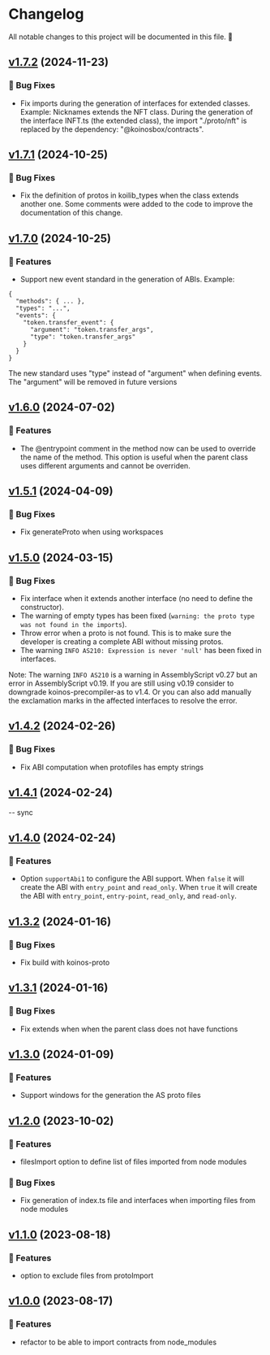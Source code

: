 # Changelog

All notable changes to this project will be documented in this file. 🤘

## [v1.7.2](https://github.com/joticajulian/koinos-precompiler-as/releases/tag/v1.7.2) (2024-11-23)

### 🐛 Bug Fixes

- Fix imports during the generation of interfaces for extended classes. Example:
  Nicknames extends the NFT class. During the generation of the interface INFT.ts
  (the extended class), the import "./proto/nft" is replaced by the dependency:
  "@koinosbox/contracts".

## [v1.7.1](https://github.com/joticajulian/koinos-precompiler-as/releases/tag/v1.7.1) (2024-10-25)

### 🐛 Bug Fixes

- Fix the definition of protos in koilib_types when the class extends another one. Some comments
  were added to the code to improve the documentation of this change.

## [v1.7.0](https://github.com/joticajulian/koinos-precompiler-as/releases/tag/v1.7.0) (2024-10-25)

### 🚀 Features

- Support new event standard in the generation of ABIs. Example:

```
{
  "methods": { ... },
  "types": "...",
  "events": {
    "token.transfer_event": {
      "argument": "token.transfer_args",
      "type": "token.transfer_args"
    }
  }
}
```

The new standard uses "type" instead of "argument" when defining events. The "argument" will be
removed in future versions

## [v1.6.0](https://github.com/joticajulian/koinos-precompiler-as/releases/tag/v1.6.0) (2024-07-02)

### 🚀 Features

- The @entrypoint comment in the method now can be used to override the name of the method.
  This option is useful when the parent class uses different arguments and cannot be overriden.

## [v1.5.1](https://github.com/joticajulian/koinos-precompiler-as/releases/tag/v1.5.1) (2024-04-09)

### 🐛 Bug Fixes

- Fix generateProto when using workspaces

## [v1.5.0](https://github.com/joticajulian/koinos-precompiler-as/releases/tag/v1.5.0) (2024-03-15)

### 🐛 Bug Fixes

- Fix interface when it extends another interface (no need to define the constructor).
- The warning of empty types has been fixed (`warning: the proto type was not found in the imports`).
- Throw error when a proto is not found. This is to make sure the developer is creating a complete ABI without missing protos.
- The warning `INFO AS210: Expression is never 'null'` has been fixed in interfaces.

Note: The warning `INFO AS210` is a warning in AssemblyScript v0.27 but an error in AssemblyScript v0.19. If you are still using v0.19 consider to downgrade koinos-precompiler-as to v1.4. Or you can also add manually the exclamation marks in the affected interfaces to resolve the error.

## [v1.4.2](https://github.com/joticajulian/koinos-precompiler-as/releases/tag/v1.4.2) (2024-02-26)

### 🐛 Bug Fixes

- Fix ABI computation when protofiles has empty strings

## [v1.4.1](https://github.com/joticajulian/koinos-precompiler-as/releases/tag/v1.4.1) (2024-02-24)

-- sync

## [v1.4.0](https://github.com/joticajulian/koinos-precompiler-as/releases/tag/v1.4.0) (2024-02-24)

### 🚀 Features

- Option `supportAbi1` to configure the ABI support. When `false` it will create the ABI with `entry_point` and `read_only`. When `true` it will create the ABI with `entry_point`, `entry-point`, `read_only`, and `read-only`.

## [v1.3.2](https://github.com/joticajulian/koinos-precompiler-as/releases/tag/v1.3.2) (2024-01-16)

### 🐛 Bug Fixes

- Fix build with koinos-proto

## [v1.3.1](https://github.com/joticajulian/koinos-precompiler-as/releases/tag/v1.3.1) (2024-01-16)

### 🐛 Bug Fixes

- Fix extends when when the parent class does not have functions

## [v1.3.0](https://github.com/joticajulian/koinos-precompiler-as/releases/tag/v1.3.0) (2024-01-09)

### 🚀 Features

- Support windows for the generation the AS proto files

## [v1.2.0](https://github.com/joticajulian/koinos-precompiler-as/releases/tag/v1.2.0) (2023-10-02)

### 🚀 Features

- filesImport option to define list of files imported from node modules

### 🐛 Bug Fixes

- Fix generation of index.ts file and interfaces when importing files from node modules

## [v1.1.0](https://github.com/joticajulian/koinos-precompiler-as/releases/tag/v1.1.0) (2023-08-18)

### 🚀 Features

- option to exclude files from protoImport

## [v1.0.0](https://github.com/joticajulian/koinos-precompiler-as/releases/tag/v1.0.0) (2023-08-17)

### 🚀 Features

- refactor to be able to import contracts from node_modules
